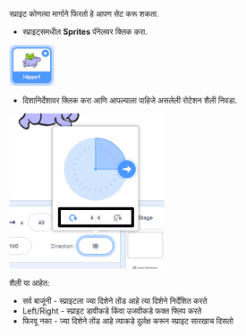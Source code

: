 स्प्राइट कोणत्या मार्गाने फिरतो हे आपण सेट करू शकता.

- स्प्राइट्समधील **Sprites** पॅनेलवर क्लिक करा.

![sprite highlighted](images/click-sprite.png)

- दिशानिर्देशावर क्लिक करा आणि आपल्याला पाहिजे असलेली रोटेशन शैली निवडा.

![Different rotation style](images/rotation-style.png)

शैली या आहेत:

- सर्व बाजूंनी - स्प्राइटला ज्या दिशेने तोंड आहे त्या दिशेने निर्देशित करते
- Left/Right - स्प्राइट डावीकडे किंवा उजवीकडे फक्त फ्लिप करते
- फिरवू नका - ज्या दिशेने तोंड आहे त्याकडे दुर्लक्ष करून स्प्राइट सारखाच दिसतो